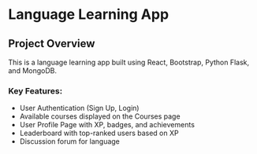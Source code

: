 # Language Learning App

## Project Overview
This is a language learning app built using React, Bootstrap, Python Flask, and MongoDB.

### Key Features:
- User Authentication (Sign Up, Login)
- Available courses displayed on the Courses page
- User Profile Page with XP, badges, and achievements
- Leaderboard with top-ranked users based on XP
- Discussion forum for language

